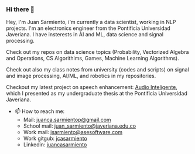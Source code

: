 ### Hi there 👋

Hey, I'm Juan Sarmiento, i'm currently a data scientist, working in NLP projects. I'm an electronics engineer from the Pontificia Universidad Javeriana. I have insterests in AI and ML, data science and signal processing.

Check out my repos on data science topics (Probability, Vectorized Algebra and Operations, CS Algorithims, Games, Machine Learning Algorithms).

Check out also my class notes from university (codes and scripts) on signal and image processing, AI/ML, and robotics in my repositories.

Checkout my latest project on speech enhancement: [Audio Inteligente](https://github.com/juancas9812/TG_Audio_Inteligente), which I presented as my undergraduate thesis at the Pontificia Universidad Javeriana.


- 📫 How to reach me: 
  - Mail: juanca.sarmientop@gmail.com
  - School mail: juan_sarmiento@javeriana.edu.co
  - Work mail: jsarmiento@asesoftware.com
  - Work gitgub: [jcasarmiento](https://www.github.com/jcasarmiento)
  - Linkedin: [juancasarmiento](https://www.linkedin.com/in/juancasarmiento/)

<!--
**juancas9812/juancas9812** is a ✨ _special_ ✨ repository because its `README.md` (this file) appears on your GitHub profile.

Here are some ideas to get you started:

- 🔭 I’m currently working on ...
- 🌱 I’m currently learning ...
- 👯 I’m looking to collaborate on ...
- 🤔 I’m looking for help with ...
- 💬 Ask me about ...
- 📫 How to reach me: ...
- 😄 Pronouns: ...
- ⚡ Fun fact: ...
-->
